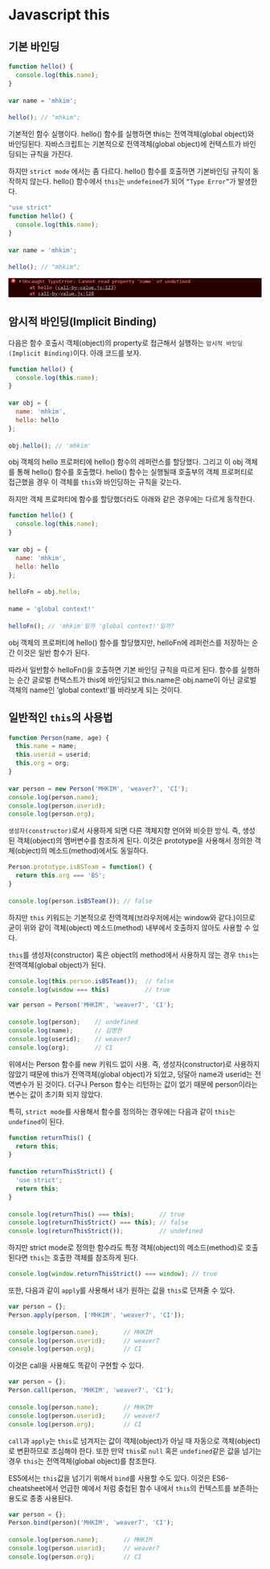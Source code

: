 # Javascript this

## **기본 바인딩**

```javascript
function hello() {
  console.log(this.name);
}

var name = 'mhkim';

hello(); // "mhkim";
```

기본적인 함수 실행이다. hello() 함수를 실행하면 this는 전역객체(global object)와 바인딩된다. 자바스크립트는 기본적으로 전역객체(global object)에 컨텍스트가 바인딩되는 규칙을 가진다.

하지만 `strict mode` 에서는 좀 다르다. hello() 함수를 호출하면 기본바인딩 규칙이 동작하지 않는다. hello() 함수에서 `this`는 `undefeined`가 되어 `“Type Error”`가 발생한다.

```javascript
"use strict"
function hello() {
  console.log(this.name);
}

var name = 'mhkim';

hello(); // "mhkim";
```

![](./../image/lec002/image004.png)

## **암시적 바인딩(Implicit Binding)**

다음은 함수 호출시 객체(object)의 property로 접근해서 실행하는 `암시적 바인딩(Implicit Binding)`이다. 아래 코드를 보자.

```javascript
function hello() {
  console.log(this.name);
}

var obj = {
  name: 'mhkim',
  hello: hello
};

obj.hello(); // 'mhkim'
```

obj 객체의 hello 프로퍼티에 hello() 함수의 레퍼런스를 할당했다. 그리고 이 obj 객체를 통해 hello() 함수를 호출했다. hello() 함수는 실행될때 호출부의 객체 프로퍼티로 접근했을 경우 이 객체를 `this`와 바인딩하는 규칙을 갖는다.

하지만 객체 프로퍼티에 함수를 할당했더라도 아래와 같은 경우에는 다르게 동작한다.

```javascript
function hello() {
  console.log(this.name);
}

var obj = {
  name: 'mhkim',
  hello: hello
};

helloFn = obj.hello;

name = 'global context!'

helloFn(); // 'mhkim'일까 'global context!'일까?
```

obj 객체의 프로퍼티에 hello() 함수를 할당했지만, helloFn에 레퍼런스를 저장하는 순간 이것은 일반 함수가 된다.

따라서 일반함수 helloFn()을 호출하면 기본 바인딩 규칙을 따르게 된다. 함수를 실행하는 순간 글로벌 컨택스트가 this에 바인딩되고 this.name은 obj.name이 아닌 글로벌 객체의 name인 ‘global context!’를 바라보게 되는 것이다.


## **일반적인 `this`의 사용법**

```javascript
function Person(name, age) {
  this.name = name;
  this.userid = userid;
  this.org = org;
}

var person = new Person('MHKIM', 'weaver7', 'CI');
console.log(person.name);
console.log(person.userid);
console.log(person.org);
```


`생성자(constructor)`로서 사용하게 되면 다른 객체지향 언어와 비슷한 방식. 즉, 생성된 객체(object)의 멤버변수를 참조하게 된다. 이것은 prototype을 사용해서 정의한 객체(object)의 메소드(method)에서도 동일하다.

```javascript
Person.prototype.isBSTeam = function() {
  return this.org === 'BS';
}

console.log(person.isBSTeam()); // false
```

하지만 `this` 키워드는 기본적으로 전역객체(브라우저에서는 window와 같다.)이므로 굳이 위와 같이 객체(object) 메소드(method) 내부에서 호출하지 않아도 사용할 수 있다.

`this`를 생성자(constructor) 혹은 object의 method에서 사용하지 않는 경우 `this`는 전역객체(global object)가 된다.

```javascript
console.log(this.person.isBSTeam());  // false
console.log(window === this)          // true
```

```javascript
var person = Person('MHKIM', 'weaver7', 'CI');

console.log(person);    // undefined
console.log(name);      // 김명한
console.log(userid);    // weaver7
console.log(org);       // CI
```

위에서는 Person 함수를 new 키워드 없이 사용. 즉, 생성자(constructor)로 사용하지 않았기 때문에 this가 전역객체(global object)가 되었고, 덩달아 name과 userid는 전역변수가 된 것이다. 더구나 Person 함수는 리턴하는 값이 없기 때문에 person이라는 변수는 값이 초기화 되지 않았다.

특히, `strict mode`를 사용해서 함수를 정의하는 경우에는 다음과 같이 `this`는 `undefined`이 된다.


```javascript
function returnThis() {
  return this;
}

function returnThisStrict() {
  'use strict';
  return this;
}

console.log(returnThis() === this);       // true
console.log(returnThisStrict() === this); // false
console.log(returnThisStrict());          // undefined
```

하지만 strict mode로 정의한 함수라도 특정 객체(object)의 메소드(method)로 호출된다면 `this`는 호출한 객체를 참조하게 된다.

```javascript
console.log(window.returnThisStrict() === window); // true
```

또한, 다음과 같이 `apply`를 사용해서 내가 원하는 값을 `this`로 던져줄 수 있다.

```javascript
var person = {};
Person.apply(person, ['MHKIM', 'weaver7', 'CI']);

console.log(person.name);       // MHKIM
console.log(person.userid);     // weaver7
console.log(person.org);        // CI
```

이것은 call을 사용해도 똑같이 구현할 수 있다.

```javascript
var person = {};
Person.call(person, 'MHKIM', 'weaver7', 'CI');

console.log(person.name);       // MHKIM
console.log(person.userid);     // weaver7
console.log(person.org);        // CI
```

`call`과 `apply`는 `this`로 넘겨지는 값이 객체(object)가 아닐 때 자동으로 객체(object)로 변환하므로 조심해야 한다. 또한 만약 `this`로 `null` 혹은 `undefined`같은 값을 넘기는 경우 `this`는 전역객체(global object)를 참조한다.

ES5에서는 `this`값을 넘기기 위해서 `bind`를 사용할 수도 있다. 이것은 ES6-cheatsheet에서 언급한 예에서 처럼 중첩된 함수 내에서 `this`의 컨텍스트를 보존하는 용도로 종종 사용된다.

```javascript
var person = {};
Person.bind(person)('MHKIM', 'weaver7', 'CI');

console.log(person.name);       // MHKIM
console.log(person.userid);     // weaver7
console.log(person.org);        // CI
```